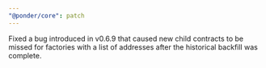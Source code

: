 ```yaml
---
"@ponder/core": patch
---
```


Fixed a bug introduced in v0.6.9 that caused new child contracts to be missed for factories with a list of addresses after the historical backfill was complete.
